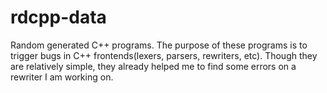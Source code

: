 # rdcpp-data
Random generated C++ programs.
The purpose of these programs is to trigger bugs in C++ frontends(lexers, parsers, rewriters, etc). Though they are relatively simple, they already helped me to find some errors on a rewriter I am working on.
